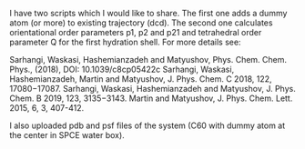 I have two scripts which I would like to share. 
The first one adds a dummy atom (or more) to existing trajectory (dcd). 
The second one calculates orientational order parameters p1, p2 and p21 and tetrahedral order parameter Q for the first hydration shell.  For more details see:

Sarhangi, Waskasi, Hashemianzadeh and Matyushov, Phys. Chem. Chem. Phys., (2018), DOI: 10.1039/c8cp05422c
Sarhangi, Waskasi, Hashemianzadeh, Martin  and Matyushov,  J. Phys. Chem. C 2018, 122, 17080−17087. 
Sarhangi, Waskasi, Hashemianzadeh and Matyushov,  J. Phys. Chem. B 2019, 123, 3135−3143. 
Martin and Matyushov, J. Phys. Chem. Lett. 2015,  6, 3, 407-412. 

I also uploaded pdb and psf files of the system (C60 with dummy atom at the center in SPCE water box).
